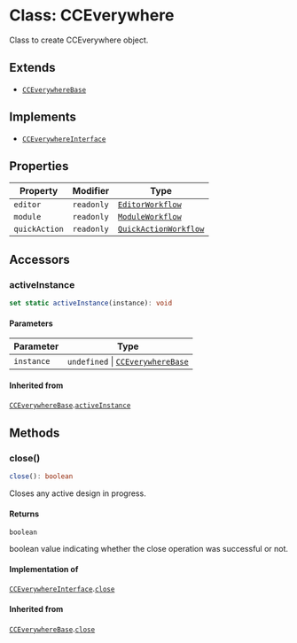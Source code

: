 # Class: CCEverywhere

Class to create CCEverywhere object.

## Extends

- [`CCEverywhereBase`](../../../cc-everywhere-base/classes/cc-everywhere-base.md)

## Implements

- [`CCEverywhereInterface`](../../cc-everywhere-types/interfaces/cc-everywhere-interface.md)

## Properties

| Property | Modifier | Type |
| ------ | ------ | ------ |
| `editor` | `readonly` | [`EditorWorkflow`](../../../workflows/3p/editor-workflow/classes/editor-workflow.md) |
| `module` | `readonly` | [`ModuleWorkflow`](../../../workflows/3p/module-workflow/classes/module-workflow.md) |
| `quickAction` | `readonly` | [`QuickActionWorkflow`](../../../workflows/3p/quick-action-workflow/classes/quick-action-workflow.md) |

## Accessors

### activeInstance

```ts
set static activeInstance(instance): void
```

#### Parameters

| Parameter | Type |
| ------ | ------ |
| `instance` | `undefined` \| [`CCEverywhereBase`](../../../cc-everywhere-base/classes/cc-everywhere-base.md) |

#### Inherited from

[`CCEverywhereBase`](../../../cc-everywhere-base/classes/cc-everywhere-base.md).[`activeInstance`](../../../cc-everywhere-base/classes/cc-everywhere-base.md#activeinstance)

## Methods

### close()

```ts
close(): boolean
```

Closes any active design in progress.

#### Returns

`boolean`

boolean value indicating whether the close operation was successful or not.

#### Implementation of

[`CCEverywhereInterface`](../../cc-everywhere-types/interfaces/cc-everywhere-interface.md).[`close`](../../cc-everywhere-types/interfaces/cc-everywhere-interface.md#close)

#### Inherited from

[`CCEverywhereBase`](../../../cc-everywhere-base/classes/cc-everywhere-base.md).[`close`](../../../cc-everywhere-base/classes/cc-everywhere-base.md#close)
